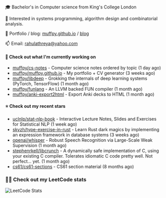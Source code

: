 🎓 Bachelor's in Computer science from King's College London  

🔭 Interested in systems programming, algorithm design and combinatorial analysis.

🤗 Portfolio / blog: [muffpy.github.io](https://muffpy.github.io/) / [blog](https://muffpy.github.io/blog)

📫 Email: [rahulathreya@yahoo.com](mailto:rahulathreya@yahoo.com)

#### 👷 Check out what I'm currently working on

- [muffpy/cs-notes](https://github.com/muffpy/cs-notes) - Computer science notes ordered by topic (1 day ago)
- [muffpy/muffpy.github.io](https://github.com/muffpy/muffpy.github.io) - My portfolio &#43; CV generator (3 weeks ago)
- [muffpy/libdeep](https://github.com/muffpy/libdeep) - Grokking the internals of deep learning systems (PyTorch, TensorFlow) (1 month ago)
- [muffpy/funlang](https://github.com/muffpy/funlang) - An LLVM backed FUN compiler  (1 month ago)
- [muffpy/anki-export2html](https://github.com/muffpy/anki-export2html) - Export Anki decks to HTML (1 month ago)

#### ⭐ Check out my recent stars

- [uclnlp/stat-nlp-book](https://github.com/uclnlp/stat-nlp-book) - Interactive Lecture Notes, Slides and Exercises for Statistical NLP (1 week ago)
- [skyzh/type-exercise-in-rust](https://github.com/skyzh/type-exercise-in-rust) - Learn Rust dark magics by implementing an expression framework in database systems (3 weeks ago)
- [openai/whisper](https://github.com/openai/whisper) - Robust Speech Recognition via Large-Scale Weak Supervision (1 month ago)
- [stephenrkell/libcrunch](https://github.com/stephenrkell/libcrunch) - A dynamically safe implementation of C, using your existing C compiler. Tolerates idiomatic C code pretty well. Not perfect... yet. (1 month ago)
- [cs61/cs61-sections](https://github.com/cs61/cs61-sections) - CS61 section material (8 months ago)

### 👨‍💻 Check out my LeetCode stats
![LeetCode Stats](https://leetcode.card.workers.dev/lcascension?theme=unicorn&font=baloo&extension=null)
